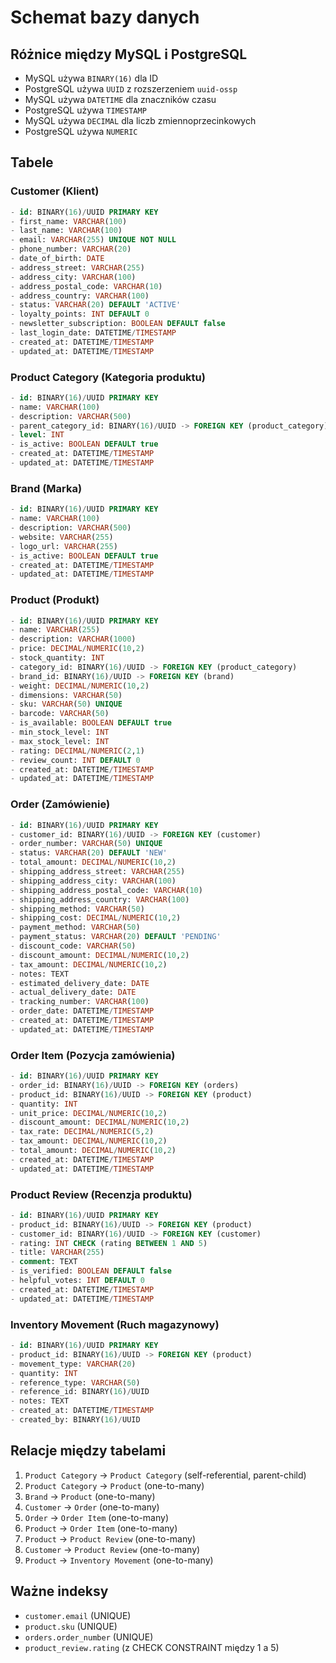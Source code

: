 # Schemat bazy danych

## Różnice między MySQL i PostgreSQL
- MySQL używa `BINARY(16)` dla ID
- PostgreSQL używa `UUID` z rozszerzeniem `uuid-ossp`
- MySQL używa `DATETIME` dla znaczników czasu
- PostgreSQL używa `TIMESTAMP`
- MySQL używa `DECIMAL` dla liczb zmiennoprzecinkowych
- PostgreSQL używa `NUMERIC`

## Tabele

### Customer (Klient)
```sql
- id: BINARY(16)/UUID PRIMARY KEY
- first_name: VARCHAR(100)
- last_name: VARCHAR(100)
- email: VARCHAR(255) UNIQUE NOT NULL
- phone_number: VARCHAR(20)
- date_of_birth: DATE
- address_street: VARCHAR(255)
- address_city: VARCHAR(100)
- address_postal_code: VARCHAR(10)
- address_country: VARCHAR(100)
- status: VARCHAR(20) DEFAULT 'ACTIVE'
- loyalty_points: INT DEFAULT 0
- newsletter_subscription: BOOLEAN DEFAULT false
- last_login_date: DATETIME/TIMESTAMP
- created_at: DATETIME/TIMESTAMP
- updated_at: DATETIME/TIMESTAMP
```

### Product Category (Kategoria produktu)
```sql
- id: BINARY(16)/UUID PRIMARY KEY
- name: VARCHAR(100)
- description: VARCHAR(500)
- parent_category_id: BINARY(16)/UUID -> FOREIGN KEY (product_category)
- level: INT
- is_active: BOOLEAN DEFAULT true
- created_at: DATETIME/TIMESTAMP
- updated_at: DATETIME/TIMESTAMP
```

### Brand (Marka)
```sql
- id: BINARY(16)/UUID PRIMARY KEY
- name: VARCHAR(100)
- description: VARCHAR(500)
- website: VARCHAR(255)
- logo_url: VARCHAR(255)
- is_active: BOOLEAN DEFAULT true
- created_at: DATETIME/TIMESTAMP
- updated_at: DATETIME/TIMESTAMP
```

### Product (Produkt)
```sql
- id: BINARY(16)/UUID PRIMARY KEY
- name: VARCHAR(255)
- description: VARCHAR(1000)
- price: DECIMAL/NUMERIC(10,2)
- stock_quantity: INT
- category_id: BINARY(16)/UUID -> FOREIGN KEY (product_category)
- brand_id: BINARY(16)/UUID -> FOREIGN KEY (brand)
- weight: DECIMAL/NUMERIC(10,2)
- dimensions: VARCHAR(50)
- sku: VARCHAR(50) UNIQUE
- barcode: VARCHAR(50)
- is_available: BOOLEAN DEFAULT true
- min_stock_level: INT
- max_stock_level: INT
- rating: DECIMAL/NUMERIC(2,1)
- review_count: INT DEFAULT 0
- created_at: DATETIME/TIMESTAMP
- updated_at: DATETIME/TIMESTAMP
```

### Order (Zamówienie)
```sql
- id: BINARY(16)/UUID PRIMARY KEY
- customer_id: BINARY(16)/UUID -> FOREIGN KEY (customer)
- order_number: VARCHAR(50) UNIQUE
- status: VARCHAR(20) DEFAULT 'NEW'
- total_amount: DECIMAL/NUMERIC(10,2)
- shipping_address_street: VARCHAR(255)
- shipping_address_city: VARCHAR(100)
- shipping_address_postal_code: VARCHAR(10)
- shipping_address_country: VARCHAR(100)
- shipping_method: VARCHAR(50)
- shipping_cost: DECIMAL/NUMERIC(10,2)
- payment_method: VARCHAR(50)
- payment_status: VARCHAR(20) DEFAULT 'PENDING'
- discount_code: VARCHAR(50)
- discount_amount: DECIMAL/NUMERIC(10,2)
- tax_amount: DECIMAL/NUMERIC(10,2)
- notes: TEXT
- estimated_delivery_date: DATE
- actual_delivery_date: DATE
- tracking_number: VARCHAR(100)
- order_date: DATETIME/TIMESTAMP
- created_at: DATETIME/TIMESTAMP
- updated_at: DATETIME/TIMESTAMP
```

### Order Item (Pozycja zamówienia)
```sql
- id: BINARY(16)/UUID PRIMARY KEY
- order_id: BINARY(16)/UUID -> FOREIGN KEY (orders)
- product_id: BINARY(16)/UUID -> FOREIGN KEY (product)
- quantity: INT
- unit_price: DECIMAL/NUMERIC(10,2)
- discount_amount: DECIMAL/NUMERIC(10,2)
- tax_rate: DECIMAL/NUMERIC(5,2)
- tax_amount: DECIMAL/NUMERIC(10,2)
- total_amount: DECIMAL/NUMERIC(10,2)
- created_at: DATETIME/TIMESTAMP
- updated_at: DATETIME/TIMESTAMP
```

### Product Review (Recenzja produktu)
```sql
- id: BINARY(16)/UUID PRIMARY KEY
- product_id: BINARY(16)/UUID -> FOREIGN KEY (product)
- customer_id: BINARY(16)/UUID -> FOREIGN KEY (customer)
- rating: INT CHECK (rating BETWEEN 1 AND 5)
- title: VARCHAR(255)
- comment: TEXT
- is_verified: BOOLEAN DEFAULT false
- helpful_votes: INT DEFAULT 0
- created_at: DATETIME/TIMESTAMP
- updated_at: DATETIME/TIMESTAMP
```

### Inventory Movement (Ruch magazynowy)
```sql
- id: BINARY(16)/UUID PRIMARY KEY
- product_id: BINARY(16)/UUID -> FOREIGN KEY (product)
- movement_type: VARCHAR(20)
- quantity: INT
- reference_type: VARCHAR(50)
- reference_id: BINARY(16)/UUID
- notes: TEXT
- created_at: DATETIME/TIMESTAMP
- created_by: BINARY(16)/UUID
```

## Relacje między tabelami

1. `Product Category` -> `Product Category` (self-referential, parent-child)
2. `Product Category` -> `Product` (one-to-many)
3. `Brand` -> `Product` (one-to-many)
4. `Customer` -> `Order` (one-to-many)
5. `Order` -> `Order Item` (one-to-many)
6. `Product` -> `Order Item` (one-to-many)
7. `Product` -> `Product Review` (one-to-many)
8. `Customer` -> `Product Review` (one-to-many)
9. `Product` -> `Inventory Movement` (one-to-many)

## Ważne indeksy
- `customer.email` (UNIQUE)
- `product.sku` (UNIQUE)
- `orders.order_number` (UNIQUE)
- `product_review.rating` (z CHECK CONSTRAINT między 1 a 5)

